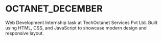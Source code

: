 # OCTANET_DECEMBER
Web Development Internship task at TechOctanet Services Pvt Ltd. Built using HTML, CSS, and JavaScript to showcase modern design and responsive layout.
